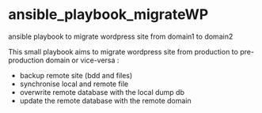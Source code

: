 # ansible_playbook_migrateWP
ansible playbook to migrate wordpress site from domain1 to domain2

This small playbook aims to migrate wordpress site from production to pre-production domain or vice-versa : 
* backup remote site (bdd and files)
* synchronise local and remote file 
* overwrite remote database with the local dump db
* update the remote database with the remote domain
